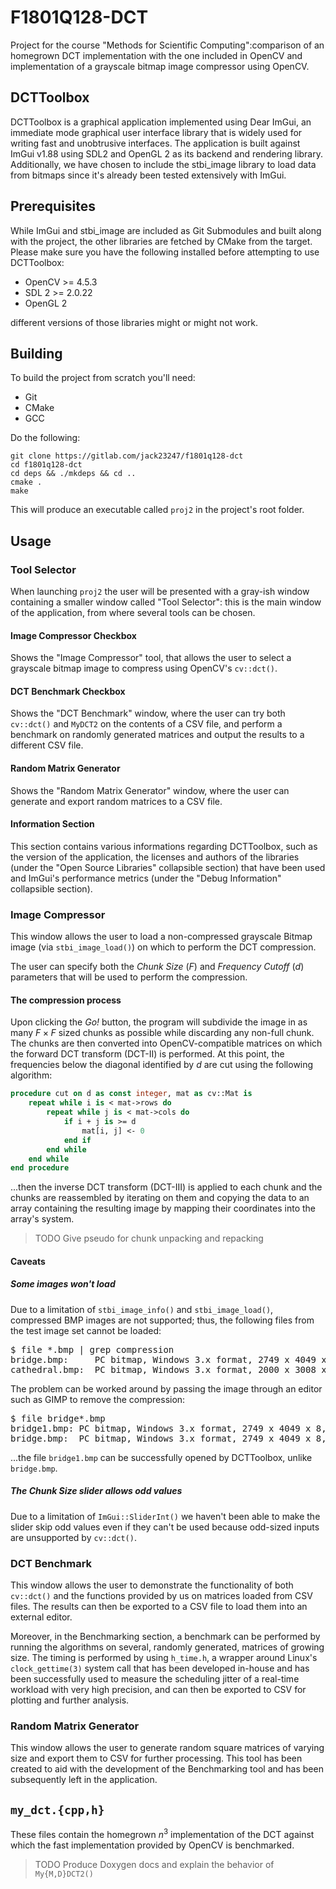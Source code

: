 # F1801Q128-DCT

Project for the course "Methods for Scientific Computing":comparison of an homegrown DCT implementation with the one included in OpenCV and implementation of a grayscale bitmap image compressor using OpenCV.

## DCTToolbox

DCTToolbox is a graphical application implemented using Dear ImGui, an immediate mode graphical user interface library that is widely used for writing fast and unobtrusive interfaces. The application is built against ImGui v1.88 using SDL2 and OpenGL 2 as its backend and rendering library. Additionally, we have chosen to include the stbi_image library to load data from bitmaps since it's already been tested extensively with ImGui.

## Prerequisites

While ImGui and stbi_image are included as Git Submodules and built along with the project, the other libraries are fetched by CMake from the target. Please make sure you have the following installed before attempting to use DCTToolbox:

- OpenCV >= 4.5.3
- SDL 2 >= 2.0.22
- OpenGL 2 

different versions of those libraries might or might not work.

## Building

To build the project from scratch you'll need:
 
- Git
- CMake
- GCC

Do the following:
```
git clone https://gitlab.com/jack23247/f1801q128-dct
cd f1801q128-dct
cd deps && ./mkdeps && cd ..
cmake .
make
```

This will produce an executable called `proj2` in the project's root folder.

## Usage

### Tool Selector

When launching `proj2` the user will be presented with a gray-ish window containing a smaller window called "Tool Selector": this is the main window of the application, from where several tools can be chosen.

#### Image Compressor Checkbox 

Shows the "Image Compressor" tool, that allows the user to select a grayscale bitmap image to compress using OpenCV's ``cv::dct()``.

#### DCT Benchmark Checkbox

Shows the "DCT Benchmark" window, where the user can try both ``cv::dct()`` and ``MyDCT2`` on the contents of a CSV file, and perform a benchmark on randomly generated matrices and output the results to a different CSV file.

#### Random Matrix Generator

Shows the "Random Matrix Generator" window, where the user can generate and export random matrices to a CSV file.

#### Information Section

This section contains various informations regarding DCTToolbox, such as the version of the application, the licenses and authors of the libraries (under the "Open Source Libraries" collapsible section) that have been used and ImGui's performance metrics (under the "Debug Information" collapsible section).

### Image Compressor

This window allows the user to load a non-compressed grayscale Bitmap image (via `stbi_image_load()`) on which to perform the DCT compression. 

The user can specify both the _Chunk Size_ ($F$) and _Frequency Cutoff_ ($d$) parameters that will be used to perform the compression.

#### The compression process

Upon clicking the _Go!_ button, the program will subdivide the image in as many $F\times F$ sized chunks as possible while discarding any non-full chunk. The chunks are then converted into OpenCV-compatible matrices on which the forward DCT transform (DCT-II) is performed. At this point, the frequencies below the diagonal identified by $d$ are cut using the following algorithm:

```pascal
procedure cut on d as const integer, mat as cv::Mat is
	repeat while i is < mat->rows do
		repeat while j is < mat->cols do
			if i + j is >= d	
				mat[i, j] <- 0
			end if
		end while
	end while
end procedure
```

...then the inverse DCT transform (DCT-III) is applied to each chunk and the chunks are reassembled by iterating on them and copying the data to an array containing the resulting image by mapping their coordinates into the array's system.

> TODO Give pseudo for chunk unpacking and repacking

#### Caveats

##### Some images won't load

Due to a limitation of `stbi_image_info()` and `stbi_image_load()`, compressed BMP images are not supported; thus, the following files from the test image set cannot be loaded:

<pre>$ file *.bmp | grep compression
bridge.bmp:     PC bitmap, Windows 3.x format, 2749 x 4049 x 8, 1 <font color="#FF0000"><b>compression</b></font>, image size 20312382, resolution 2834 x 2834 px/m, 256 important colors, cbSize 20313460, bits offset 1078
cathedral.bmp:  PC bitmap, Windows 3.x format, 2000 x 3008 x 8, 1 <font color="#FF0000"><b>compression</b></font>, image size 10016376, resolution 2834 x 2834 px/m, 256 important colors, cbSize 10017454, bits offset 1078
</pre>

The problem can be worked around by passing the image through an editor such as GIMP to remove the compression:

<pre>$ file bridge*.bmp
bridge1.bmp: PC bitmap, Windows 3.x format, 2749 x 4049 x 8, image size 11142848, resolution 2834 x 2834 px/m, 256 important colors, cbSize 11143926, bits offset 1078
bridge.bmp:  PC bitmap, Windows 3.x format, 2749 x 4049 x 8, 1 compression, image size 20312382, resolution 2834 x 2834 px/m, 256 important colors, cbSize 20313460, bits offset 1078
</pre>

...the file `bridge1.bmp` can be successfully opened by DCTToolbox, unlike `bridge.bmp`.

##### The Chunk Size slider allows odd values

Due to a limitation of `ImGui::SliderInt()` we haven't been able to make the slider skip odd values even if they can't be used because odd-sized inputs are unsupported by ``cv::dct()``.

### DCT Benchmark

This window allows the user to demonstrate the functionality of both `cv::dct()` and the functions provided by us on matrices loaded from CSV files. The results can then be exported to a CSV file to load them into an external editor.

Moreover, in the Benchmarking section, a benchmark can be performed by running the algorithms on several, randomly generated, matrices of growing size. The timing is performed by using `h_time.h`, a wrapper around Linux's `clock_gettime(3)` system call that has been developed in-house and has been successfully used to measure the scheduling jitter of a real-time workload with very high precision, and can then be exported to CSV for plotting and further analysis.

### Random Matrix Generator

This window allows the user to generate random square matrices of varying size and export them to CSV for further processing. This tool has been created to aid with the development of the Benchmarking tool and has been subsequently left in the application.

## `my_dct.{cpp,h}`

These files contain the homegrown $n^3$ implementation of the DCT against which the fast implementation provided by OpenCV is benchmarked.

> TODO Produce Doxygen docs and explain the behavior of `My{M,D}DCT2()`